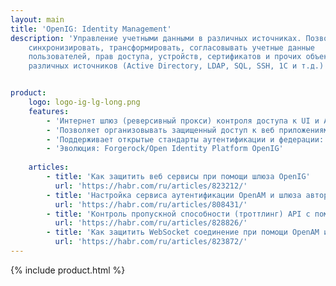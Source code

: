```yaml
---
layout: main
title: 'OpenIG: Identity Management'
description: 'Управление учетными данными в различных источниках. Позволяет
    синхронизировать, трансформировать, согласовывать учетные данные
    пользователей, прав доступа, устройств, сертификатов и прочих объектов из
    различных источников (Active Directory, LDAP, SQL, SSH, 1C и т.д.)'


product:
    logo: logo-ig-lg-long.png
    features:
        - 'Интернет шлюз (реверсивный прокси) контроля доступа к UI и API.'
        - 'Позволяет организовывать защищенный доступ к веб приложениям и API путем решения задач маршрутизации, аутентификации, авторизации, федерации и расширения профиля.'
        - 'Поддерживает открытые стандарты аутентификации и федерации: OAuth, OpenID Connect, SAML. Позволяет безопасно настроить функцию Replay password для унаследованных систем и производить изменение контента “на лету”.'
        - 'Эволюция: Forgerock/Open Identity Platform OpenIG'   
    
    articles:     
        - title: 'Как защитить веб сервисы при помощи шлюза OpenIG'
          url: 'https://habr.com/ru/articles/823212/'
        - title: 'Настройка сервиса аутентификации OpenAM и шлюза авторизации OpenIG для защиты приложений'
          url: 'https://habr.com/ru/articles/808431/'
        - title: 'Контроль пропускной способности (троттлинг) API c помощью шлюза авторизации OpenIG'
          url: 'https://habr.com/ru/articles/828826/'
        - title: 'Как защитить WebSocket соединение при помощи OpenAM и OpenIG'
          url: 'https://habr.com/ru/articles/823872/'
---
```

{% include product.html %}